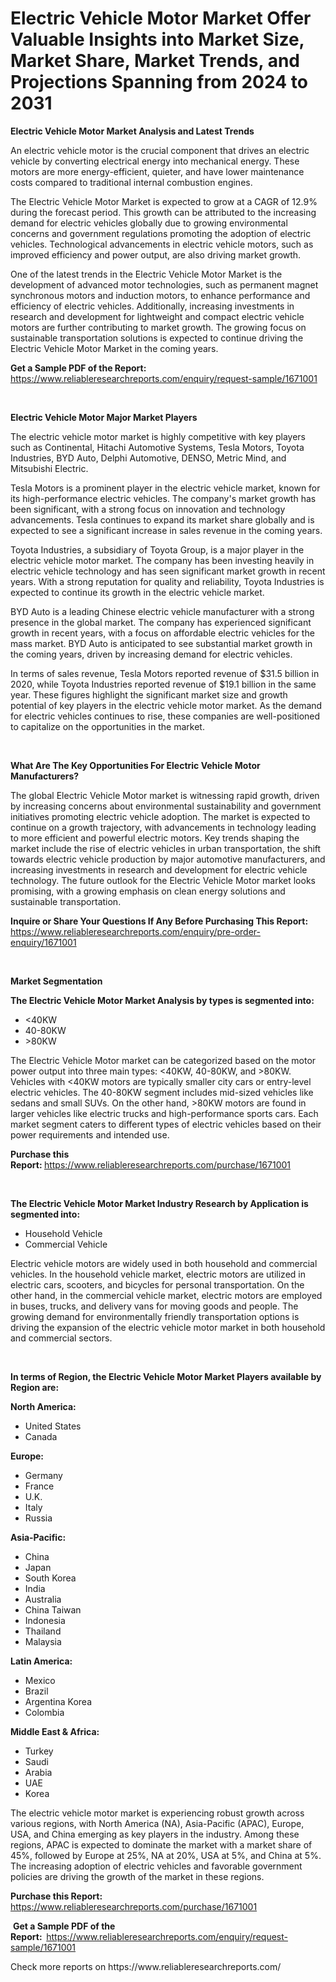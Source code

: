 <p><h1>Electric Vehicle Motor Market Offer Valuable Insights into Market Size, Market Share, Market Trends, and Projections Spanning from 2024 to 2031</h1></p><p><strong>Electric Vehicle Motor Market Analysis and Latest Trends</strong></p>
<p><p>An electric vehicle motor is the crucial component that drives an electric vehicle by converting electrical energy into mechanical energy. These motors are more energy-efficient, quieter, and have lower maintenance costs compared to traditional internal combustion engines. </p><p>The Electric Vehicle Motor Market is expected to grow at a CAGR of 12.9% during the forecast period. This growth can be attributed to the increasing demand for electric vehicles globally due to growing environmental concerns and government regulations promoting the adoption of electric vehicles. Technological advancements in electric vehicle motors, such as improved efficiency and power output, are also driving market growth.</p><p>One of the latest trends in the Electric Vehicle Motor Market is the development of advanced motor technologies, such as permanent magnet synchronous motors and induction motors, to enhance performance and efficiency of electric vehicles. Additionally, increasing investments in research and development for lightweight and compact electric vehicle motors are further contributing to market growth. The growing focus on sustainable transportation solutions is expected to continue driving the Electric Vehicle Motor Market in the coming years.</p></p>
<p><strong>Get a Sample PDF of the Report:&nbsp;</strong> <a href="https://www.reliableresearchreports.com/enquiry/request-sample/1671001">https://www.reliableresearchreports.com/enquiry/request-sample/1671001</a></p>
<p>&nbsp;</p>
<p><strong>Electric Vehicle Motor Major Market Players</strong></p>
<p><p>The electric vehicle motor market is highly competitive with key players such as Continental, Hitachi Automotive Systems, Tesla Motors, Toyota Industries, BYD Auto, Delphi Automotive, DENSO, Metric Mind, and Mitsubishi Electric. </p><p>Tesla Motors is a prominent player in the electric vehicle market, known for its high-performance electric vehicles. The company's market growth has been significant, with a strong focus on innovation and technology advancements. Tesla continues to expand its market share globally and is expected to see a significant increase in sales revenue in the coming years.</p><p>Toyota Industries, a subsidiary of Toyota Group, is a major player in the electric vehicle motor market. The company has been investing heavily in electric vehicle technology and has seen significant market growth in recent years. With a strong reputation for quality and reliability, Toyota Industries is expected to continue its growth in the electric vehicle market.</p><p>BYD Auto is a leading Chinese electric vehicle manufacturer with a strong presence in the global market. The company has experienced significant growth in recent years, with a focus on affordable electric vehicles for the mass market. BYD Auto is anticipated to see substantial market growth in the coming years, driven by increasing demand for electric vehicles.</p><p>In terms of sales revenue, Tesla Motors reported revenue of $31.5 billion in 2020, while Toyota Industries reported revenue of $19.1 billion in the same year. These figures highlight the significant market size and growth potential of key players in the electric vehicle motor market. As the demand for electric vehicles continues to rise, these companies are well-positioned to capitalize on the opportunities in the market.</p></p>
<p>&nbsp;</p>
<p><strong>What Are The Key Opportunities For Electric Vehicle Motor Manufacturers?</strong></p>
<p><p>The global Electric Vehicle Motor market is witnessing rapid growth, driven by increasing concerns about environmental sustainability and government initiatives promoting electric vehicle adoption. The market is expected to continue on a growth trajectory, with advancements in technology leading to more efficient and powerful electric motors. Key trends shaping the market include the rise of electric vehicles in urban transportation, the shift towards electric vehicle production by major automotive manufacturers, and increasing investments in research and development for electric vehicle technology. The future outlook for the Electric Vehicle Motor market looks promising, with a growing emphasis on clean energy solutions and sustainable transportation.</p></p>
<p><strong>Inquire or Share Your Questions If Any Before Purchasing This Report:</strong> <a href="https://www.reliableresearchreports.com/enquiry/pre-order-enquiry/1671001">https://www.reliableresearchreports.com/enquiry/pre-order-enquiry/1671001</a></p>
<p>&nbsp;</p>
<p><strong>Market Segmentation</strong></p>
<p><strong>The Electric Vehicle Motor Market Analysis by types is segmented into:</strong></p>
<p><ul><li><40KW</li><li>40-80KW</li><li>>80KW</li></ul></p>
<p><p>The Electric Vehicle Motor market can be categorized based on the motor power output into three main types: <40KW, 40-80KW, and >80KW. Vehicles with <40KW motors are typically smaller city cars or entry-level electric vehicles. The 40-80KW segment includes mid-sized vehicles like sedans and small SUVs. On the other hand, >80KW motors are found in larger vehicles like electric trucks and high-performance sports cars. Each market segment caters to different types of electric vehicles based on their power requirements and intended use.</p></p>
<p><strong>Purchase this Report:&nbsp;</strong><a href="https://www.reliableresearchreports.com/purchase/1671001">https://www.reliableresearchreports.com/purchase/1671001</a></p>
<p>&nbsp;</p>
<p><strong>The Electric Vehicle Motor Market Industry Research by Application is segmented into:</strong></p>
<p><ul><li>Household Vehicle</li><li>Commercial Vehicle</li></ul></p>
<p><p>Electric vehicle motors are widely used in both household and commercial vehicles. In the household vehicle market, electric motors are utilized in electric cars, scooters, and bicycles for personal transportation. On the other hand, in the commercial vehicle market, electric motors are employed in buses, trucks, and delivery vans for moving goods and people. The growing demand for environmentally friendly transportation options is driving the expansion of the electric vehicle motor market in both household and commercial sectors.</p></p>
<p>&nbsp;</p>
<p><strong>In terms of Region, the Electric Vehicle Motor Market Players available by Region are:</strong></p>
<p>
    <p> <strong> North America: </strong>
        <ul>
            <li>United States</li>
            <li>Canada</li>
        </ul>
        </p> 
    <p> <strong> Europe: </strong>
        <ul>
            <li>Germany</li>
            <li>France</li>
            <li>U.K.</li>
            <li>Italy</li>
            <li>Russia</li>
        </ul>
        </p> 
    <p> <strong> Asia-Pacific: </strong>
        <ul>
            <li>China</li>
            <li>Japan</li>
            <li>South Korea</li>
            <li>India</li>
            <li>Australia</li>
            <li>China Taiwan</li>
            <li>Indonesia</li>
            <li>Thailand</li>
            <li>Malaysia</li>
        </ul>
        </p> 
    <p> <strong> Latin America: </strong>
        <ul>
            <li>Mexico</li>
            <li>Brazil</li>
            <li>Argentina Korea</li>
            <li>Colombia</li>
        </ul>
        </p> 
    <p> <strong> Middle East & Africa: </strong>
        <ul>
            <li>Turkey</li>
            <li>Saudi</li>
            <li>Arabia</li>
            <li>UAE</li>
            <li>Korea</li>
        </ul>
    </p>
    </p>
<p><p>The electric vehicle motor market is experiencing robust growth across various regions, with North America (NA), Asia-Pacific (APAC), Europe, USA, and China emerging as key players in the industry. Among these regions, APAC is expected to dominate the market with a market share of 45%, followed by Europe at 25%, NA at 20%, USA at 5%, and China at 5%. The increasing adoption of electric vehicles and favorable government policies are driving the growth of the market in these regions.</p></p>
<p><strong>Purchase this Report: </strong><a href="https://www.reliableresearchreports.com/purchase/1671001">https://www.reliableresearchreports.com/purchase/1671001</a></p>
<p>&nbsp;<strong>Get a Sample PDF of the Report:&nbsp;&nbsp;</strong><a href="https://www.reliableresearchreports.com/enquiry/request-sample/1671001">https://www.reliableresearchreports.com/enquiry/request-sample/1671001</a></p>
<p><strong></strong></p>
<p>Check more reports on https://www.reliableresearchreports.com/</p>